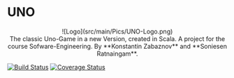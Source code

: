 # UNO

<div align="center">
![Logo](src/main/Pics/UNO-Logo.png)<br/>
The classic Uno-Game in a new Version, created in Scala.  
A project for the course Sofware-Engineering.  
By **Konstantin Zabaznov** and **Soniesen Ratnaingam**.
</div>

[![Build Status](https://travis-ci.com/konstantinz001/UNO.svg?branch=master)](https://travis-ci.com/konstantinz001/UNO)
[![Coverage Status](https://coveralls.io/repos/github/konstantinz001/UNO/badge.svg?branch=master)](https://coveralls.io/github/konstantinz001/UNO?branch=master)


